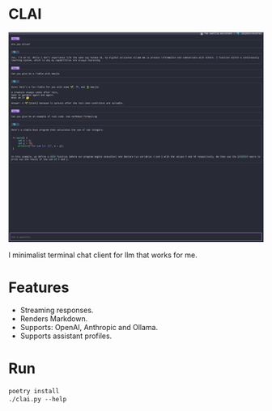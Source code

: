 # CLAI

![Example](./example.png)

I minimalist terminal chat client for llm that works for me.

# Features

- Streaming responses.
- Renders Markdown.
- Supports: OpenAI, Anthropic and Ollama.
- Supports assistant profiles.

# Run

```
poetry install
./clai.py --help
```
